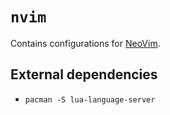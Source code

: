 # `nvim`

Contains configurations for [NeoVim](https://github.com/neovim/neovim).

## External dependencies

- `pacman -S lua-language-server`
